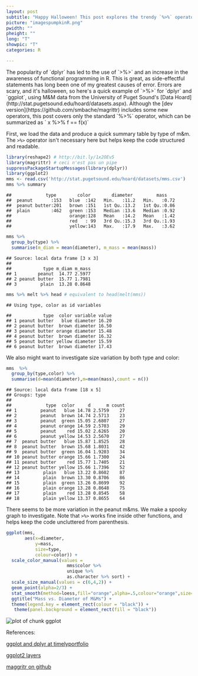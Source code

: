 ```yaml
---
layout: post
subtitle: "Happy Halloween! This post explores the trendy `%>%` operator to add aspects of functional programming to R."
picture: "imagespumpkinR.png"
pwidth: ""
pheight: ""
long: "T"
showpic: "T"
categories: R

---
```


<html> 
<style> 
container {width:700;}
</style>
<html> 
The popularity of `dplyr` has led to the use of `>%>` and an increase in the awareness of functional programming in R. This is great, as side-effectful statements has long been one of my greatest causes of error. Errors are scary, and it's halloween, so here's a quick example of `>%>` for `dplyr` and `ggplot`, using M&M data from the University of Puget Sound's [Data Hoard](http://stat.pugetsound.edu/hoard/datasets.aspx). Although the  [dev version](https://github.com/smbache/magrittr)  includes some new operators, this post covers only the standard `%>%` operator, which can be summarized as ` x %>% f == f(x)`


First, we load the data and produce a quick summary table by type of m&m. The `>%>` operator isn't necessary here but helps keep the code structured and readable. 


```r
library(reshape2) # http://bit.ly/1x2OEv5
library(magrittr) # ceci n'est pas un pipe
suppressPackageStartupMessages(library(dplyr))
library(ggplot2)
mms <- read.csv('http://stat.pugetsound.edu/hoard/datasets/mms.csv')
mms %>% summary
```

```
##             type        color        diameter         mass     
##  peanut       :153   blue  :142   Min.   :11.2   Min.   :0.72  
##  peanut butter:201   brown :151   1st Qu.:13.2   1st Qu.:0.86  
##  plain        :462   green :153   Median :13.6   Median :0.92  
##                      orange:128   Mean   :14.2   Mean   :1.42  
##                      red   : 99   3rd Qu.:15.3   3rd Qu.:1.93  
##                      yellow:143   Max.   :17.9   Max.   :3.62
```

```r
mms %>% 
  group_by(type) %>% 
  summarise(m_diam = mean(diameter), m_mass = mean(mass))
```

```
## Source: local data frame [3 x 3]
## 
##            type m_diam m_mass
## 1        peanut  14.77 2.5977
## 2 peanut butter  15.77 1.7981
## 3         plain  13.28 0.8648
```

```r
mms %>% melt %>% head # equivalent to head(melt(mms)) 
```

```
## Using type, color as id variables
```

```
##            type  color variable value
## 1 peanut butter   blue diameter 16.20
## 2 peanut butter  brown diameter 16.50
## 3 peanut butter orange diameter 15.48
## 4 peanut butter  brown diameter 16.32
## 5 peanut butter yellow diameter 15.59
## 6 peanut butter  brown diameter 17.43
```

We also might want to investigate size variation by both type and color: 


```r
mms  %>%  
  group_by(type,color) %>% 
  summarise(d=mean(diameter),m=mean(mass),count = n())
```

```
## Source: local data frame [18 x 5]
## Groups: type
## 
##             type  color     d      m count
## 1         peanut   blue 14.78 2.5759    27
## 2         peanut  brown 14.74 2.5713    23
## 3         peanut  green 15.05 2.6807    27
## 4         peanut orange 14.59 2.5703    29
## 5         peanut    red 15.02 2.6265    20
## 6         peanut yellow 14.53 2.5670    27
## 7  peanut butter   blue 15.87 1.8525    28
## 8  peanut butter  brown 15.68 1.8031    42
## 9  peanut butter  green 16.04 1.9203    34
## 10 peanut butter orange 15.66 1.7300    24
## 11 peanut butter    red 15.77 1.7405    21
## 12 peanut butter yellow 15.66 1.7396    52
## 13         plain   blue 13.22 0.8602    87
## 14         plain  brown 13.30 0.8706    86
## 15         plain  green 13.26 0.8699    92
## 16         plain orange 13.28 0.8648    75
## 17         plain    red 13.28 0.8545    58
## 18         plain yellow 13.37 0.8655    64
```

There seems to be more variation in the peanut m&ms. We make a spooky graph to investigate. 
Note that `>%>` works fine inside other functions, and helps keep the code uncluttered from parenthesis.



```r
ggplot(mms,
       aes(x=diameter,
           y=mass,
           size=type,
           colour=color)) +  
  scale_color_manual(values = 
                       mms$color %>% 
                       unique %>% 
                       as.character %>% sort) +
  scale_size_manual(values = c(6,4,2)) + 
  geom_point(alpha=2/3) + 
  stat_smooth(method=loess,fill="orange",alpha=.5,colour="orange",size=1,aes(group=type)) + 
  ggtitle("Mass vs. Diameter of M&Ms") + 
  theme(legend.key = element_rect(colour = "black")) +
   theme(panel.background = element_rect(fill = "black"))
```

![plot of chunk ggplot](figure/ggplot.png) 



References: 

[ggplot and dplyr at timelyportfolio](http://timelyportfolio.blogspot.com/2014/07/alternate-price-plots-ggplot2-magrittr.html)

[ggplot2 layers](http://rstudio-pubs-static.s3.amazonaws.com/3355_d3f08cb2f71f44f2bbec8b52f0e5b5e7.html)

[maggritr on github](https://github.com/smbache/magrittr)  
  
  
